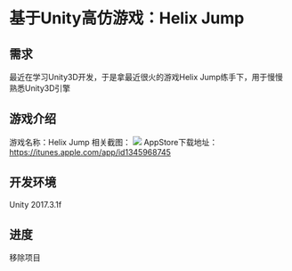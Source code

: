 # 基于Unity高仿游戏：Helix Jump

## 需求
最近在学习Unity3D开发，于是拿最近很火的游戏Helix Jump练手下，用于慢慢熟悉Unity3D引擎

## 游戏介绍
游戏名称：Helix Jump
相关截图：
![](https://github.com/Rano1/Helix-Jump/blob/master/screenshots/pic1.png)
AppStore下载地址：https://itunes.apple.com/app/id1345968745 

## 开发环境
Unity 2017.3.1f

## 进度
移除项目

